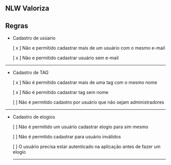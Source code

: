 ## NLW Valoriza

## Regras

- Cadastro de usúario

    [ x ] Não e permitido cadastrar mais de um usuário com o mesmo e-mail

    [ x ] Não e permitido cadastrar usuário sem e-mail
---

- Cadastro de TAG

    [ x ] Não é permitido cadastrar mais de uma tag com o mesmo nome

    [ x ] Não é permitido cadastrar tag sem nome

    [ ] Não é permitido cadastro por usuário que não sejam administradores
---

- Cadastro de elogios

    [ ] Não é permitido um usuário cadastrar elogio para sim mesmo

   [ ] Não é permitido cadastrar para usuário inválidos

   [ ] O usuário precisa estar autenticado na aplicação antes de fazer um elogio

    ---






